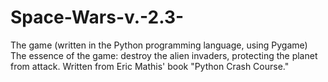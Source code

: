 # Space-Wars-v.-2.3-
The game (written in the Python programming language, using Pygame) The essence of the game: destroy the alien invaders, protecting the planet from attack.  Written from Eric Mathis' book "Python Crash Course."
